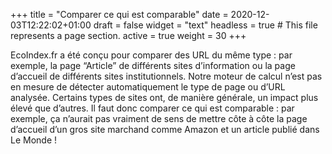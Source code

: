 +++
title = "Comparer ce qui est comparable"
date = 2020-12-03T12:22:02+01:00
draft = false
widget = "text"
headless = true  # This file represents a page section.
active = true
weight = 30
+++

EcoIndex.fr a été conçu pour comparer des URL du même type : par exemple, la page “Article” de différents sites
d’information ou la page d’accueil de différents sites institutionnels. Notre moteur de calcul n’est pas en mesure de
détecter automatiquement le type de page ou d’URL analysée. Certains types de sites ont, de manière générale, un impact
plus élevé que d’autres. Il faut donc comparer ce qui est comparable : par exemple, ça n’aurait pas vraiment de sens de
mettre côte à côte la page d’accueil d’un gros site marchand comme Amazon et un article publié dans Le Monde !
